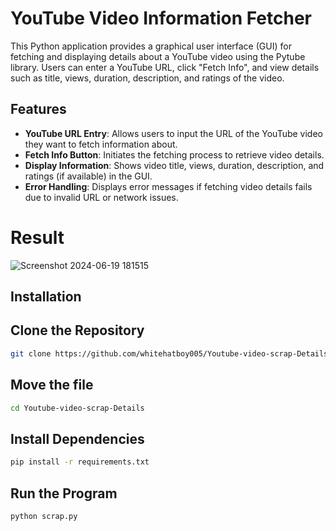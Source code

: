 # YouTube Video Information Fetcher
This Python application provides a graphical user interface (GUI) for fetching and displaying details about a YouTube video using the Pytube library. Users can enter a YouTube URL, click "Fetch Info", and view details such as title, views, duration, description, and ratings of the video.

## Features
- **YouTube URL Entry**: Allows users to input the URL of the YouTube video they want to fetch information about.
- **Fetch Info Button**: Initiates the fetching process to retrieve video details.
- **Display Information**: Shows video title, views, duration, description, and ratings (if available) in the GUI.
- **Error Handling**: Displays error messages if fetching video details fails due to invalid URL or network issues.
#
# Result
![Screenshot 2024-06-19 181515](https://github.com/whitehatboy005/Youtube-video-scrap-Details/assets/147156726/589c0560-de94-484d-9ad4-3098de98da94)

## Installation

## Clone the Repository
```bash
git clone https://github.com/whitehatboy005/Youtube-video-scrap-Details.git
```
## Move the file
```bash
cd Youtube-video-scrap-Details
```
## Install Dependencies
```bash
pip install -r requirements.txt
```
## Run the Program
```bash
python scrap.py
```
